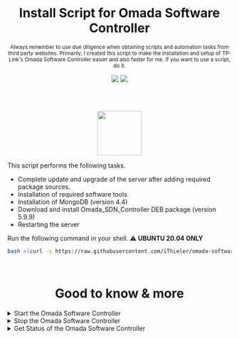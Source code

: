 <h1 align="center" id="heading">Install Script for Omada Software Controller</h1>

<p align="center"><sub> Always remember to use due diligence when obtaining scripts and automation tasks from third party websites. Primarily, I created this script to make the installation and setup of TP-Link's Omada Software Controller easier and also faster for me. If you want to use a script, do it. </sub></p>

<p align="center">
  <a href="https://github.com/iThieler/omada-software-controller/blob/master/LICENSE"><img src="https://img.shields.io/badge/license-MIT-blue" ></a>
  <a href="https://ko-fi.com/U7U3FUTLF"><img src="https://img.shields.io/badge/%E2%98%95-Buy%20me%20a%20coffee-red" /></a>
</p><br><br>

<p align="center"><img src="https://upload.wikimedia.org/wikipedia/commons/8/82/Gnu-bash-logo.svg" height="100"/></p>

This script performs the following tasks.
- Complete update and upgrade of the server after adding required package sources.
- Installation of required software tools
- Installation of MongoDB (version 4.4)
- Download and install Omada_SDN_Controller DEB package (version 5.9.9)
- Restarting the server
 
Run the following command in your shell. ⚠️ **UBUNTU 20.04 ONLY**

```bash
bash <(curl -s https://raw.githubusercontent.com/iThieler/omada-software-controller/main/install.sh)
```

<br><h1 align="center" id="heading"> Good to know & more </h1>

<details>
<summary markdown="span"> Start the Omada Software Controller </summary>
 
```bash
tpeap start
```
</details>

<details>
<summary markdown="span"> Stop the Omada Software Controller </summary>
 
```bash
tpeap stop
```
</details>

<details>
<summary markdown="span"> Get Status of the Omada Software Controller </summary>
 
```bash
tpeap status
```
</details>
